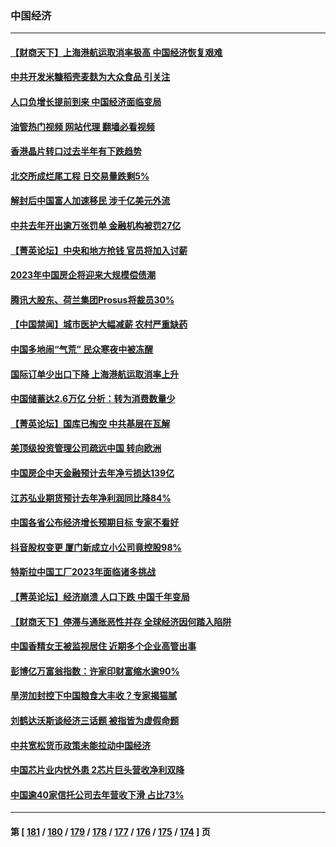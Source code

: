 ### 中国经济
---
#### [【财商天下】上海港航运取消率极高 中国经济恢复艰难](../../pages/ncid283/n13916276.md?01271245) 
#### [中共开发米糠稻壳麦麸为大众食品 引关注](../../pages/ncid283/n13916260.md?01271245) 
#### [人口负增长提前到来 中国经济面临变局](../../pages/ncid283/n13916215.md?01271245) 
#### [油管热门视频 网站代理 翻墙必看视频](http://138.2.39.72:81/youtube.html?epic-marker?01271245)
#### [香港晶片转口过去半年有下跌趋势](../../pages/ncid283/n13915643.md?01271245) 
#### [北交所成烂尾工程 日交易量跌剩5%](../../pages/ncid283/n13915867.md?01271245) 
#### [解封后中国富人加速移民 涉千亿美元外流](../../pages/ncid283/n13915670.md?01271245) 
#### [中共去年开出逾万张罚单 金融机构被罚27亿](../../pages/ncid283/n13915569.md?01271245) 
#### [【菁英论坛】中央和地方抢钱 官员将加入讨薪](../../pages/ncid283/n13915576.md?01271245) 
#### [2023年中国房企将迎来大规模偿债潮](../../pages/ncid283/n13915532.md?01271245) 
#### [腾讯大股东、荷兰集团Prosus将裁员30%](../../pages/ncid283/n13915500.md?01271245) 
#### [【中国禁闻】城市医护大幅减薪 农村严重缺药](../../pages/ncid283/n13914850.md?01271245) 
#### [中国多地闹“气荒” 民众寒夜中被冻醒](../../pages/ncid283/n13915193.md?01271245) 
#### [国际订单少出口下降 上海港航运取消率上升](../../pages/ncid283/n13915042.md?01271245) 
#### [中国储蓄达2.6万亿 分析：转为消费数量少](../../pages/ncid283/n13914787.md?01271245) 
#### [【菁英论坛】国库已掏空 中共基层在瓦解](../../pages/ncid283/n13914325.md?01271245) 
#### [美顶级投资管理公司疏远中国 转向欧洲](../../pages/ncid283/n13914279.md?01271245) 
#### [中国房企中天金融预计去年净亏损达139亿](../../pages/ncid283/n13913518.md?01271245) 
#### [江苏弘业期货预计去年净利润同比降84%](../../pages/ncid283/n13913500.md?01271245) 
#### [中国各省公布经济增长预期目标  专家不看好](../../pages/ncid283/n13912766.md?01271245) 
#### [抖音股权变更 厦门新成立小公司竟控股98%](../../pages/ncid283/n13912606.md?01271245) 
#### [特斯拉中国工厂2023年面临诸多挑战](../../pages/ncid283/n13912365.md?01271245) 
#### [【菁英论坛】经济崩溃 人口下跌 中国千年变局](../../pages/ncid283/n13912589.md?01271245) 
#### [【财商天下】停滞与通胀恶性并存 全球经济因何踏入陷阱](../../pages/ncid283/n13912238.md?01271245) 
#### [中国香精女王被监视居住 近期多个企业高管出事](../../pages/ncid283/n13912057.md?01271245) 
#### [彭博亿万富翁指数：许家印财富缩水逾90%](../../pages/ncid283/n13911984.md?01271245) 
#### [旱涝加封控下中国粮食大丰收？专家揭猫腻](../../pages/ncid283/n13911918.md?01271245) 
#### [刘鹤达沃斯谈经济三话题 被指皆为虚假命题](../../pages/ncid283/n13911685.md?01271245) 
#### [中共宽松货币政策未能拉动中国经济](../../pages/ncid283/n13911357.md?01271245) 
#### [中国芯片业内忧外患 2芯片巨头营收净利双降](../../pages/ncid283/n13911236.md?01271245) 
#### [中国逾40家信托公司去年营收下滑 占比73%](../../pages/ncid283/n13911263.md?01271245) 

---
#### 第 [ [181](./181.md?01271245) / [180](./180.md?01271245) / [179](./179.md?01271245) / [178](./178.md?01271245) / [177](./177.md?01271245) / [176](./176.md?01271245) / [175](./175.md?01271245) / [174](./174.md?01271245) ] 页

